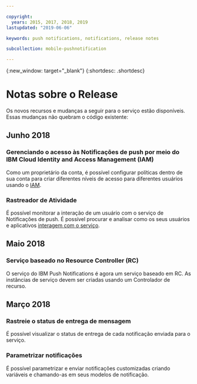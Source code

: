 ```yaml
---

copyright:
  years: 2015, 2017, 2018, 2019
lastupdated: "2019-06-06"

keywords: push notifications, notifications, release notes

subcollection: mobile-pushnotification

---
```


{:new_window: target="_blank"}
{:shortdesc: .shortdesc}

# Notas sobre o Release

Os novos recursos e mudanças a seguir para o serviço estão disponíveis. Essas mudanças não quebram o código existente:


## Junho 2018

### Gerenciando o acesso às Notificações de push por meio do IBM Cloud Identity and Access Management (IAM)

Como um proprietário da conta, é possível configurar políticas dentro de sua conta para criar diferentes níveis de acesso para diferentes usuários usando o [IAM](/docs/services/mobilepush?topic=mobile-pushnotification-service-access-management).

### Rastreador de Atividade

É possível monitorar a interação de um usuário com o serviço de Notificações de push. É possível procurar e analisar como os seus usuários e aplicativos [interagem com o serviço](/docs/services/mobilepush?topic=mobile-pushnotification-push_activity_tracker).


## Maio 2018

### Serviço baseado no Resource Controller (RC)

O serviço do IBM Push Notifications é agora um serviço baseado em RC. As instâncias de serviço devem ser criadas usando um Controlador de recurso.

## Março 2018

### Rastreie o status de entrega de mensagem

É possível visualizar o status de entrega de cada notificação enviada para o serviço. 

### Parametrizar notificações

É possível parametrizar e enviar notificações customizadas criando variáveis e chamando-as em seus modelos de notificação.
	
